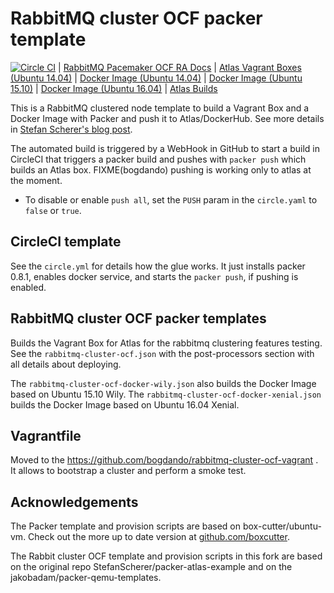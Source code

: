 # RabbitMQ cluster OCF packer template

[![Circle CI](https://circleci.com/gh/bogdando/packer-atlas-example.svg?style=svg)](https://circleci.com/gh/bogdando/packer-atlas-example)
| [RabbitMQ Pacemaker OCF RA Docs](http://www.rabbitmq.com/pacemaker.html)
| [Atlas Vagrant Boxes (Ubuntu 14.04)](https://atlas.hashicorp.com/bogdando/boxes/rabbitmq-cluster-ocf)
| [Docker Image (Ubuntu 14.04)](https://hub.docker.com/r/bogdando/rabbitmq-cluster-ocf/)
| [Docker Image (Ubuntu 15.10)](https://hub.docker.com/r/bogdando/rabbitmq-cluster-ocf-wily/)
| [Docker Image (Ubuntu 16.04)](https://hub.docker.com/r/bogdando/rabbitmq-cluster-ocf-xenial/)
| [Atlas Builds](https://atlas.hashicorp.com/bogdando/build-configurations/rabbitmq-cluster-ocf)

This is a RabbitMQ clustered node template to build a Vagrant Box and
a Docker Image with Packer and push it to Atlas/DockerHub.
See more details in [Stefan Scherer's blog post](https://stefanscherer.github.io/automate-building-vagrant-boxes-with-atlas/).

The automated build is triggered by a WebHook in GitHub to start a build in
CircleCI that triggers a packer build and pushes with `packer push` which
builds an Atlas box.
FIXME(bogdando) pushing is working only to atlas at the moment.

* To disable or enable `push all`, set the `PUSH` param in the ``circle.yaml``
  to `false` or `true`.

## CircleCI template

See the `circle.yml` for details how the glue works. It just installs packer
0.8.1, enables docker service, and starts the `packer push`, if pushing is
enabled.

## RabbitMQ cluster OCF packer templates

Builds the Vagrant Box for Atlas for the rabbitmq clustering features testing.
See the ``rabbitmq-cluster-ocf.json`` with the post-processors section with all
details about deploying.

The ``rabbitmq-cluster-ocf-docker-wily.json`` also builds the Docker Image based
on Ubuntu 15.10 Wily. The ``rabbitmq-cluster-ocf-docker-xenial.json`` builds
the Docker Image based on Ubuntu 16.04 Xenial.


## Vagrantfile

Moved to the https://github.com/bogdando/rabbitmq-cluster-ocf-vagrant .
It allows to bootstrap a cluster and perform a smoke test.

## Acknowledgements

The Packer template and provision scripts are based on box-cutter/ubuntu-vm.
Check out the more up to date version at [github.com/boxcutter](https://github.com/boxcutter).

The Rabbit cluster OCF template and provision scripts in this fork are based
on the original repo StefanScherer/packer-atlas-example and on the
jakobadam/packer-qemu-templates.
